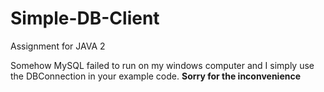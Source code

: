 # Simple-DB-Client
Assignment for JAVA 2

Somehow MySQL failed to run on my windows computer and I simply use the DBConnection in your example code.
**Sorry for the inconvenience**

